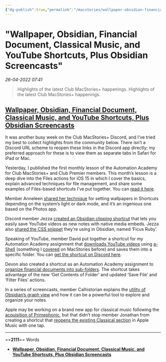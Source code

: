 ```yaml
---
{"dg-publish":true,"permalink":"/macstories/wallpaper-obsidian-financial-document-classical-music-and-you-tube-shortcuts-plus-obsidian-screencasts-federico/","dgHomeLink":true,"dgPassFrontmatter":false}
---
```


# "Wallpaper, Obsidian, Financial Document, Classical Music, and YouTube Shortcuts, Plus Obsidian Screencasts"

*26-04-2022 07:41* 

> Highlights of the latest Club MacStories+ happenings.
Highlights of the latest Club MacStories+ happenings.

## [Wallpaper, Obsidian, Financial Document, Classical Music, and YouTube Shortcuts, Plus Obsidian Screencasts](https://club.macstories.net/posts/a-wallpaper-obsidian-financial-document-classical-music-and-youtube-shortcuts-plus-obsidian-screencasts)

It was another busy week on the Club MacStories+ Discord, and I’ve tried my best to collect highlights from the community below. There isn’t a Discord URL scheme to reopen these links in the Discord app directly; my preferred approach for these is to view them as separate tabs in Safari for iPad or Mac.

Yesterday, I published the first monthly lesson of the Automation Academy for Club MacStories+ and Club Premier members. This month’s lesson is a deep dive into the Files actions for iOS 15 in which I cover the basics, explain advanced techniques for file management, and share some examples of Files-based shortcuts I’ve put together. You can [read it here](https://club.macstories.net/posts/automation-academy-diving-deeper-into-shortcuts-files-actions-for-ios-and-ipados-15).

Member Anneleen [shared her technique](https://discord.com/channels/836622115435184162/837346027144347700/884156557313585282) for setting wallpapers in Shortcuts depending on the system’s light or dark mode, and it’s an ingenious one based on the Photos app.

Discord member Jezza [created an Obsidian clipping shortcut](https://discord.com/channels/836622115435184162/837346027144347700/884060050266660865) that lets you easily save YouTube videos as new notes with native media embeds. Jezza also [shared the CSS snippet](https://discord.com/channels/836622115435184162/880549416765898772/883972284862312488) they’re using in Obsidian, named ‘Ficus Ruby’.

Speaking of YouTube, member David put together a shortcut for my Automation Academy assignment that [downloads YouTube videos](https://discord.com/channels/836622115435184162/837346027144347700/885578816876064809) using [a-Shell](https://apps.apple.com/us/app/a-shell/id1473805438) (something I [covered](https://www.macstories.net/linked/downloading-youtube-videos-on-ipad-with-youtube-dl-and-a-shell/) on MacStories before) and saves them into a specific folder. You can [get the shortcut on Discord here](https://discord.com/channels/836622115435184162/837346027144347700/885588880944934912).

Devon also created a shortcut as an Automation Academy assignment to [organize financial documents into sub-folders](https://discord.com/channels/836622115435184162/837346027144347700/885667403361579060). The shortcut takes advantage of the new ‘Get Contents of Folder’ and updated ‘Save File’ and ‘Filter Files’ actions.

In a series of screencasts, member Calhistorian explains the [utility of Obsidian’s graph view](https://discord.com/channels/836622115435184162/880549416765898772/884560137178710037) and how it can be a powerful tool to explore and organize your notes.

Apple may be working on a brand new app for classical music following the [acquisition of Primephonic](https://www.apple.com/newsroom/2021/08/apple-acquires-classical-music-streaming-service-primephonic/), but that didn’t stop member Jonathan from creating a shortcut that [reopens the existing Classical section](https://discord.com/channels/836622115435184162/837346027144347700/884371106474123274) in Apple Music with one tap.
***

==**2111**== Words

- **[Wallpaper, Obsidian, Financial Document, Classical Music, and YouTube Shortcuts, Plus Obsidian Screencasts](https://club.macstories.net/posts/a-wallpaper-obsidian-financial-document-classical-music-and-youtube-shortcuts-plus-obsidian-screencasts)**